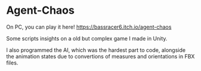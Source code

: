 # Agent-Chaos
On PC, you can play it here! https://bassracer6.itch.io/agent-chaos

Some scripts insights on a old but complex game I made in Unity.

I also programmed the AI, which was the hardest part to code, alongside the animation states due to convertions of measures and orientations in FBX files.
